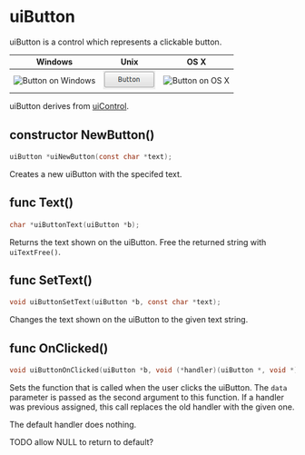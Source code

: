 # uiButton

uiButton is a control which represents a clickable button.

Windows | Unix | OS X
-----|-----|-----
![Button on Windows](images/uiButton_windows.png)|![Button on Unix](images/uiButton_unix.png)|![Button on OS X](images/uiButton_darwin.png)

uiButton derives from [uiControl](uiControl.md).

## constructor NewButton()

```c
uiButton *uiNewButton(const char *text);
```

Creates a new uiButton with the specifed text.

## func Text()
```c
char *uiButtonText(uiButton *b);
```
Returns the text shown on the uiButton. Free the returned string with `uiTextFree()`.

## func SetText()
```c
void uiButtonSetText(uiButton *b, const char *text);
```
Changes the text shown on the uiButton to the given text string.

## func OnClicked()
```c
void uiButtonOnClicked(uiButton *b, void (*handler)(uiButton *, void *), void *data);
```
Sets the function that is called when the user clicks the uiButton. The `data` parameter is passed as the second argument to this function. If a handler was previous assigned, this call replaces the old handler with the given one.

The default handler does nothing.

TODO allow NULL to return to default?
